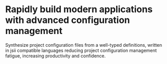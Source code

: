 # Rapidly build modern applications with advanced configuration management

  
  Synthesize project configuration files from a well-typed definitions, written in jsii compatible languages reducing project configuration management fatigue, increasing productivity and confidence.  